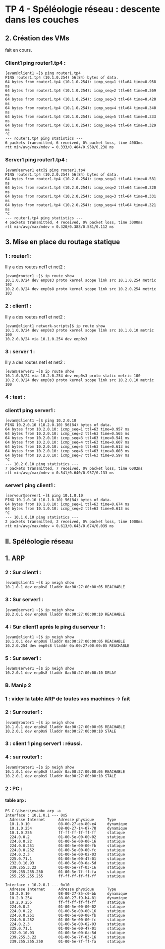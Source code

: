 # TP 4 - Spéléologie réseau : descente dans les couches #
## 2. Création des VMs ##
fait en cours.
### Client1 ping router1.tp4 : ###
```
[evan@client1 ~]$ ping router1.tp4
PING router1.tp4 (10.1.0.254) 56(84) bytes of data.
64 bytes from router1.tp4 (10.1.0.254): icmp_seq=1 ttl=64 time=0.958 ms
64 bytes from router1.tp4 (10.1.0.254): icmp_seq=2 ttl=64 time=0.369 ms
64 bytes from router1.tp4 (10.1.0.254): icmp_seq=3 ttl=64 time=0.420 ms
64 bytes from router1.tp4 (10.1.0.254): icmp_seq=4 ttl=64 time=0.340 ms
64 bytes from router1.tp4 (10.1.0.254): icmp_seq=5 ttl=64 time=0.333 ms
64 bytes from router1.tp4 (10.1.0.254): icmp_seq=6 ttl=64 time=0.329 ms
^C
--- router1.tp4 ping statistics ---
6 packets transmitted, 6 received, 0% packet loss, time 4003ms
rtt min/avg/max/mdev = 0.333/0.484/0.958/0.238 ms
```
### Server1 ping router1.tp4 : ###
```
[evan@server1 etc]$ ping router1.tp4
PING router1.tp4 (10.2.0.254) 56(84) bytes of data.
64 bytes from router1.tp4 (10.2.0.254): icmp_seq=1 ttl=64 time=0.581 ms
64 bytes from router1.tp4 (10.2.0.254): icmp_seq=2 ttl=64 time=0.320 ms
64 bytes from router1.tp4 (10.2.0.254): icmp_seq=3 ttl=64 time=0.331 ms
64 bytes from router1.tp4 (10.2.0.254): icmp_seq=4 ttl=64 time=0.321 ms
^C
--- router1.tp4 ping statistics ---
4 packets transmitted, 4 received, 0% packet loss, time 3000ms
rtt min/avg/max/mdev = 0.320/0.388/0.581/0.112 ms
```
 ## 3. Mise en place du routage statique ##
### 1 : router1 : ###

Il y a des routes net1 et net2 :
```
[evan@router1 ~]$ ip route show
10.1.0.0/24 dev enp0s3 proto kernel scope link src 10.1.0.254 metric 102
10.2.0.0/24 dev enp0s8 proto kernel scope link src 10.2.0.254 metric 103
```
### 2 : client1 : ###

Il y a des routes net1 et net2 :
```
[evan@client1 network-scripts]$ ip route show
10.1.0.0/24 dev enp0s3 proto kernel scope link src 10.1.0.10 metric 100
10.2.0.0/24 via 10.1.0.254 dev enp0s3
```
### 3 : server 1 : ###

Il y a des routes net1 et net2 :
```
[evan@server1 ~]$ ip route show
10.1.0.0/24 via 10.2.0.254 dev enp0s3 proto static metric 100
10.2.0.0/24 dev enp0s3 proto kernel scope link src 10.2.0.10 metric 100
```
### 4 : test : ###

### client1 ping server1 : ###
```
[evan@client1 ~]$ ping 10.2.0.10
PING 10.2.0.10 (10.2.0.10) 56(84) bytes of data.
64 bytes from 10.2.0.10: icmp_seq=1 ttl=63 time=0.957 ms
64 bytes from 10.2.0.10: icmp_seq=2 ttl=63 time=0.565 ms
64 bytes from 10.2.0.10: icmp_seq=3 ttl=63 time=0.541 ms
64 bytes from 10.2.0.10: icmp_seq=4 ttl=63 time=0.607 ms
64 bytes from 10.2.0.10: icmp_seq=5 ttl=63 time=0.613 ms
64 bytes from 10.2.0.10: icmp_seq=6 ttl=63 time=0.603 ms
64 bytes from 10.2.0.10: icmp_seq=7 ttl=63 time=0.597 ms
^C
--- 10.2.0.10 ping statistics ---
7 packets transmitted, 7 received, 0% packet loss, time 6002ms
rtt min/avg/max/mdev = 0.541/0.640/0.957/0.133 ms
```
### server1 ping client1 : ###
```
[serveur@server1 ~]$ ping 10.1.0.10
PING 10.1.0.10 (10.1.0.10) 56(84) bytes of data.
64 bytes from 10.1.0.10: icmp_seq=1 ttl=63 time=0.674 ms
64 bytes from 10.1.0.10: icmp_seq=2 ttl=63 time=0.613 ms
^C
--- 10.1.0.10 ping statistics ---
2 packets transmitted, 2 received, 0% packet loss, time 1000ms
rtt min/avg/max/mdev = 0.613/0.643/0.674/0.039 ms
```
## II. Spéléologie réseau ##

## 1. ARP ##


### 2 : Sur client1 : ###
```
[evan@client1 ~]$ ip neigh show
10.1.0.1 dev enp0s8 lladdr 0a:00:27:00:00:05 REACHABLE

```
### 3 : Sur server1 : ###
```
[evan@server1 ~]$ ip neigh show
10.2.0.1 dev enp0s8 lladdr 0a:00:27:00:00:10 REACHABLE
```
### 4 : Sur client1 aprés le ping du serveur 1 : ###
```
[evan@client1 ~]$ ip neigh show
10.1.0.1 dev enp0s8 lladdr 0a:00:27:00:00:05 REACHABLE
10.2.0.254 dev enp0s8 lladdr 0a:00:27:00:00:05 REACHABLE
```
### 5 : Sur sever1 : ###
```
[evan@server1 ~]$ ip neigh show
10.2.0.1 dev enp0s8 lladdr 0a:00:27:00:00:10 DELAY
```
### B. Manip 2 ###

### 1 : vider la table ARP de toutes vos machines -> fait ###

### 2 : Sur router1 : ###
```
[evan@router1 ~]$ ip neigh show
10.1.0.1 dev enp0s8 lladdr 0a:00:27:00:00:05 REACHABLE
10.2.0.1 dev enp0s9 lladdr 0a:00:27:00:00:10 STALE
```
### 3 : client 1 ping server1 : réussi. ###

### 4 : sur router1 : ###
```
[evan@router1 ~]$ ip neigh show
10.1.0.1 dev enp0s8 lladdr 0a:00:27:00:00:05 REACHABLE
10.2.0.1 dev enp0s9 lladdr 0a:00:27:00:00:10 STALE
```
### 2 : PC : ###

#### table arp : ####
```
PS C:\Users\evanb> arp -a
Interface : 10.1.0.1 --- 0x5
  Adresse Internet      Adresse physique      Type
  10.1.0.10             08-00-27-eb-80-e4     dynamique
  10.1.0.254            08-00-27-14-07-78     dynamique
  10.1.0.255            ff-ff-ff-ff-ff-ff     statique
  224.0.0.2             01-00-5e-00-00-02     statique
  224.0.0.22            01-00-5e-00-00-16     statique
  224.0.0.251           01-00-5e-00-00-fb     statique
  224.0.0.252           01-00-5e-00-00-fc     statique
  224.0.2.3             01-00-5e-00-02-03     statique
  225.0.71.1            01-00-5e-00-47-01     statique
  232.0.10.93           01-00-5e-00-0a-5d     statique
  239.255.3.22          01-00-5e-7f-03-16     statique
  239.255.255.250       01-00-5e-7f-ff-fa     statique
  255.255.255.255       ff-ff-ff-ff-ff-ff     statique

Interface : 10.2.0.1 --- 0x10
  Adresse Internet      Adresse physique      Type
  10.2.0.10             08-00-27-85-c0-bb     dynamique
  10.2.0.254            08-00-27-f9-b4-81     dynamique
  10.2.0.255            ff-ff-ff-ff-ff-ff     statique
  224.0.0.2             01-00-5e-00-00-02     statique
  224.0.0.22            01-00-5e-00-00-16     statique
  224.0.0.251           01-00-5e-00-00-fb     statique
  224.0.0.252           01-00-5e-00-00-fc     statique
  224.0.2.3             01-00-5e-00-02-03     statique
  225.0.71.1            01-00-5e-00-47-01     statique
  232.0.10.93           01-00-5e-00-0a-5d     statique
  239.255.3.22          01-00-5e-7f-03-16     statique
  239.255.255.250       01-00-5e-7f-ff-fa     statique
```
